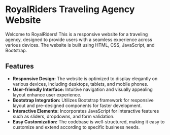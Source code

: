 # RoyalRiders Traveling Agency Website

Welcome to RoyalRiders! This is a responsive website for a traveling agency, designed to provide users with a seamless experience across various devices. The website is built using HTML, CSS, JavaScript, and Bootstrap.

## Features

- **Responsive Design:** The website is optimized to display elegantly on various devices, including desktops, tablets, and mobile phones.
- **User-friendly Interface:** Intuitive navigation and visually appealing layout enhance user experience.
- **Bootstrap Integration:** Utilizes Bootstrap framework for responsive layout and pre-designed components for faster development.
- **Interactive Elements:** Incorporates JavaScript for interactive features such as sliders, dropdowns, and form validation.
- **Easy Customization:** The codebase is well-structured, making it easy to customize and extend according to specific business needs.
